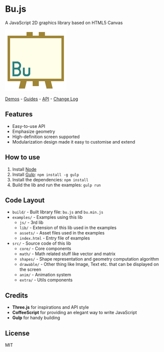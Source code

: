 Bu.js
=====

A JavaScript 2D graphics library based on HTML5 Canvas

![](logo.png)

[Demos](http://jarvisniu.com/Bu.js/examples/) -
[Guides](https://github.com/jarvisniu/Bu.js/wiki/Guides) -
[API](https://github.com/jarvisniu/Bu.js/wiki/API) -
[Change Log](CHANGELOG.md)


## Features

- Easy-to-use API
- Emphasize geometry
- High-definition screen supported
- Modularization design made it easy to customise and extend


## How to use

1. Install [Node](https://nodejs.org/)
2. Install [Gulp](http://gulpjs.com/): `npm install -g gulp`
3. Install the dependencies: `npm install`
4. Build the lib and run the examples: `gulp run`


## Code Layout

- `build/` - Built library file: `bu.js` and `bu.min.js`
- `examples/` - Examples using this lib
    - `js/` - 3rd lib
    - `lib/` - Extension of this lib used in the examples
    - `assets/` - Asset files used in the examples
    - `index.html` - Entry file of examples
- `src/` - Source code of this lib
    - `core/` - Core components
    - `math/` - Math related stuff like vector and matrix
    - `shapes/` - Shape representation and geometry computation algorithm
    - `drawable/` - Other thing like Image, Text etc. that can be displayed on the screen
    - `anim/` - Animation system
    - `extra/` - Utils components


## Credits

- **Three.js** for inspirations and API style
- **CoffeeScript** for providing an elegant way to write JavaScript
- **Gulp** for handy building


## License

MIT
